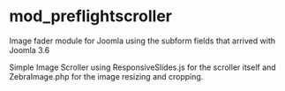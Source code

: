 # mod_preflightscroller

Image fader module for Joomla using the subform fields that arrived with Joomla 3.6

Simple Image Scroller using ResponsiveSlides.js for the scroller itself and ZebraImage.php for the image resizing and cropping.

